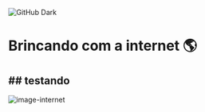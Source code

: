 ![GitHub Dark](https://github.com/github-dark.png#gh-light-mode-only)

<h1>Brincando com a internet 🌎</h1>
<h2>## testando</h2>

<img alt="image-internet" src="https://encrypted-tbn0.gstatic.com/images?q=tbn:ANd9GcQBog4Z2tK5HzhFf4sSajN7wwhfWwRayCe6xQ&usqp=CAU">



